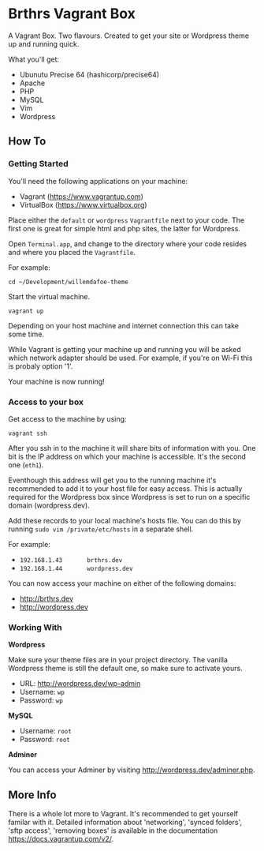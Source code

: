 # Brthrs Vagrant Box

A Vagrant Box. Two flavours. Created to get your site or Wordpress theme up and running quick.

What you'll get:

* Ubunutu Precise 64 (hashicorp/precise64)
* Apache
* PHP
* MySQL
* Vim
* Wordpress

## How To

### Getting Started
You'll need the following applications on your machine:

- Vagrant (https://www.vagrantup.com)
- VirtualBox (https://www.virtualbox.org)

Place either the `default` or `wordpress` `Vagrantfile` next to your code. The first one is great for simple html and php sites, the latter for Wordpress.

Open `Terminal.app`, and change to the directory where your code resides and where you placed the `Vagrantfile`.

For example:

```cd ~/Development/willemdafoe-theme```

Start the virtual machine.

```vagrant up```

Depending on your host machine and internet connection this can take some time.

While Vagrant is getting your machine up and running you will be asked which network adapter should be used. For example, if you're on Wi-Fi this is probaly option '1'.

Your machine is now running!

### Access to your box
Get access to the machine by using:

```vagrant ssh```

After you ssh in to the machine it will share bits of information with you. One bit is the IP address on which your machine is accessible. It's the second one (`eth1`).

Eventhough this address will get you to the running machine it's recommended to add it to your host file for easy access. This is actually required for the Wordpress box since Wordpress is set to run on a specific domain (wordpress.dev).

Add these records to your local machine's hosts file. You can do this by running `sudo vim /private/etc/hosts` in a separate shell.

For example:

* ```192.168.1.43		brthrs.dev```
* ```192.168.1.44		wordpress.dev```

You can now access your machine on either of the following domains:

* http://brthrs.dev
* http://wordpress.dev

### Working With

**Wordpress**

Make sure your theme files are in your project directory. The vanilla Wordpress theme is still the default one, so make sure to activate yours.

* URL: http://wordpress.dev/wp-admin
* Username: `wp`
* Password: `wp`

**MySQL**

* Username: `root`
* Password: `root`

**Adminer**

You can access your Adminer by visiting http://wordpress.dev/adminer.php.

## More Info
There is a whole lot more to Vagrant. It's recommended to get yourself familar with it. Detailed information about 'networking', 'synced folders', 'sftp access', 'removing boxes' is available in the documentation https://docs.vagrantup.com/v2/.

